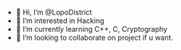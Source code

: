 - 👋 Hi, I’m @LopoDistrict
- 👀 I’m interested in Hacking
- 🌱 I’m currently learning C++, C, Cryptography
- 💞️ I’m looking to collaborate on project if u want.


<!---
LopoDistrict/LopoDistrict is a ✨ special ✨ repository because its `README.md` (this file) appears on your GitHub profile.
You can click the Preview link to take a look at your changes.
--->
